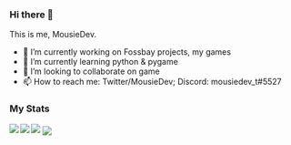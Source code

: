 ### Hi there 👋

This is me, MousieDev.<br />
- 🔭 I’m currently working on Fossbay projects, my games 
- 🌱 I’m currently learning python & pygame
- 👯 I’m looking to collaborate on game  
- 📫 How to reach me: Twitter/MousieDev; Discord: mousiedev_t#5527

### My Stats
<img src="https://github-profile-trophy.vercel.app/?username=MousieDev&theme=onedark">  
<img align="center" src="http://github-readme-streak-stats.herokuapp.com?user=MousieDev&theme=onedark&hide_border=true">  
<img align="left" src="https://github-readme-stats.vercel.app/api?username=MousieDev&&layout=compact&count_private=true&show_icons=true&hide_border=true&include_all_commits=true&bg_color=0D1117&title_color=FFFFFF&text_color=FFFFFF&icon_color=FFFFFF">
<img align="left" src="https://github-readme-stats.vercel.app/api/top-langs/?username=MousieDev&layout=compact&hide_border=true&card_width=250&bg_color=0D1117&title_color=FFFFFF&text_color=FFFFFF&icon_color=FFFFFF">

<!-- Support me with Litecoins! (`ltc1qgyfq282naxzvp4609a8c3g5v2r7rq3t6hehx57`) -->

<!--
**MousieDev/MousieDev** is a ✨ _special_ ✨ repository because its `README.md` (this file) appears on your GitHub profile.

Here are some ideas to get you started:

- 🔭 I’m currently working on ...
- 🌱 I’m currently learning ...
- 👯 I’m looking to collaborate on ...
- 🤔 I’m looking for help with ...
- 💬 Ask me about ...
- 📫 How to reach me: ...
- 😄 Pronouns: ...
- ⚡ Fun fact: ...
-->
